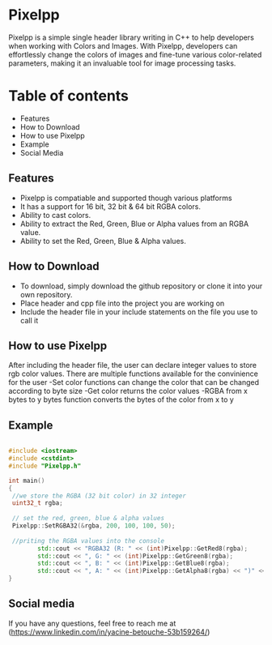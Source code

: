 # Pixelpp
Pixelpp is a simple single header library writing in C++ to help developers when working with Colors and Images.
With Pixelpp, developers can effortlessly change the colors of images and fine-tune various color-related parameters, 
making it an invaluable tool for image processing tasks.
# Table of contents
 - Features
 - How to Download
 - How to use Pixelpp
 - Example
 - Social Media


## Features 
- Pixelpp is compatiable and supported though various platforms
- It has a support for 16 bit, 32 bit & 64 bit RGBA colors.
- Ability to cast colors.
- Ability to extract the Red, Green, Blue or Alpha values from an RGBA value.
- Ability to set the Red, Green, Blue & Alpha values.

## How to Download
- To download, simply download the github repository or clone it into your own repository.
- Place header and cpp file into the project you are working on
- Include the header file in your include statements on the file you use to call it

## How to use Pixelpp
After including the header file, the user can declare integer values to store rgb color values.
There are multiple functions available for the convinience for the user
-Set color functions can change the color that can be changed according to byte size
-Get color returns the color values 
-RGBA from x bytes to y bytes function converts the bytes of the color from x to y




## Example 
```cpp

#include <iostream>
#include <cstdint>
#include "Pixelpp.h"

int main()
{
 //we store the RGBA (32 bit color) in 32 integer
 uint32_t rgba;
 
 // set the red, green, blue & alpha values
 Pixelpp::SetRGBA32(&rgba, 200, 100, 100, 50);
 
 //priting the RGBA values into the console
		std::cout << "RGBA32 (R: " << (int)Pixelpp::GetRed8(rgba);
		std::cout << ", G: " << (int)Pixelpp::GetGreen8(rgba);
		std::cout << ", B: " << (int)Pixelpp::GetBlue8(rgba);
		std::cout << ", A: " << (int)Pixelpp::GetAlpha8(rgba) << ")" << "\n";
}
```

## Social media 
If you have any questions, feel free to reach me at
(https://www.linkedin.com/in/yacine-betouche-53b159264/)
